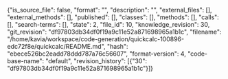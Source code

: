 {"is_source_file": false, "format": "", "description": "", "external_files": [], "external_methods": [], "published": [], "classes": [], "methods": [], "calls": [], "search-terms": [], "state": 2, "file_id": 10, "knowledge_revision": 30, "git_revision": "df97803db34df0f19a9c11e52a871698965a1b1c", "filename": "/home/kavia/workspace/code-generation/quickcalc-100896-edc72f8e/quickcalc/README.md", "hash": "ebece526bc2eadd78ddd787a76c56607", "format-version": 4, "code-base-name": "default", "revision_history": [{"30": "df97803db34df0f19a9c11e52a871698965a1b1c"}]}